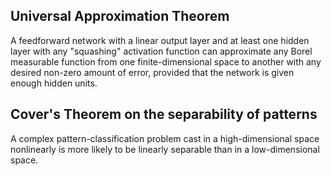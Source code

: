 ## Universal Approximation Theorem
A feedforward network with a linear output layer and at least one hidden layer with any "squashing" activation function can approximate any Borel measurable function from one finite-dimensional space to another with any desired non-zero amount of error, provided that the network is given enough hidden units.

## Cover's Theorem on the separability of patterns
A complex pattern-classification problem cast in a high-dimensional space nonlinearly is more likely to be linearly separable than in a low-dimensional space.
